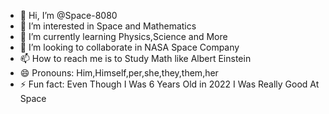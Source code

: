- 👋 Hi, I’m @Space-8080
- 👀 I’m interested in Space and Mathematics
- 🌱 I’m currently learning Physics,Science and More
- 💞️ I’m looking to collaborate in NASA Space Company
- 📫 How to reach me is to Study Math like Albert Einstein
- 😄 Pronouns: Him,Himself,per,she,they,them,her
- ⚡ Fun fact: Even Though I Was 6 Years Old in 2022 I Was Really Good At Space 

<!---
Space-8080/Space-8080 is a ✨ special ✨ repository because its `README.md` (this file) appears on your GitHub profile.
You can click the Preview link to take a look at your changes.
--->
